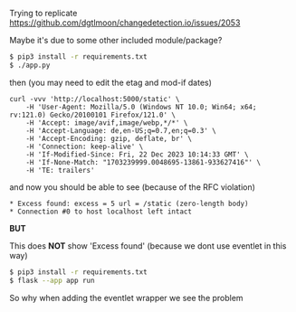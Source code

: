 Trying to replicate https://github.com/dgtlmoon/changedetection.io/issues/2053

Maybe it's due to some other included module/package?

```bash
$ pip3 install -r requirements.txt
$ ./app.py
```


then (you may need to edit the etag and mod-if dates)

```
curl -vvv 'http://localhost:5000/static' \
    -H 'User-Agent: Mozilla/5.0 (Windows NT 10.0; Win64; x64; rv:121.0) Gecko/20100101 Firefox/121.0' \
    -H 'Accept: image/avif,image/webp,*/*' \
    -H 'Accept-Language: de,en-US;q=0.7,en;q=0.3' \
    -H 'Accept-Encoding: gzip, deflate, br' \
    -H 'Connection: keep-alive' \
    -H 'If-Modified-Since: Fri, 22 Dec 2023 10:14:33 GMT' \
    -H 'If-None-Match: "1703239999.0048695-13861-933627416"' \
    -H 'TE: trailers'
```

and now you should be able to see (because of the RFC violation)

```
* Excess found: excess = 5 url = /static (zero-length body)
* Connection #0 to host localhost left intact
```


**BUT**

This does **NOT** show 'Excess found' (because we dont use eventlet in this way)

```bash
$ pip3 install -r requirements.txt
$ flask --app app run
```

So why when adding the eventlet wrapper we see the problem
